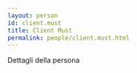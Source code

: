 ```yaml
---
layout: person
id: client.must
title: Client Must
permalink: people/client.must.html
---
```


Dettagli della persona